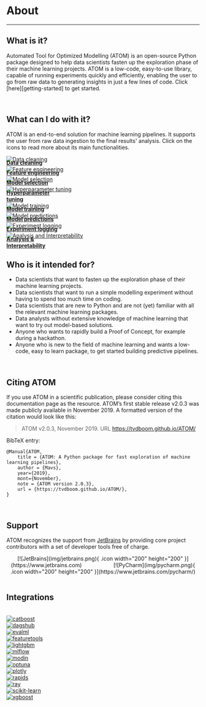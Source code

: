 # About
-------

## What is it?

Automated Tool for Optimized Modelling (ATOM) is an open-source
Python package designed to help data scientists fasten up the
exploration phase of their machine learning projects. ATOM is a
low-code, easy-to-use library, capable of running experiments
quickly and efficiently, enabling the user to go from raw data
to generating insights in just a few lines of code. Click
[here][getting-started] to get started.

<br>

## What can I do with it?

ATOM is an end-to-end solution for machine learning pipelines. It supports
the user from raw data ingestion to the final results' analysis. Click on
the icons to read more about its main functionalities.

<div class="row">
  <div class="column">
    <div class="icon">
      <a href="../user_guide/data_cleaning" draggable="false">
        <img src="../img/icons/icon_1.svg" alt="Data cleaning" draggable="false">
        <figcaption style="margin-top: -8px"><strong>Data cleaning</strong></figcaption>
      </a>
    </div>
  </div>
  <div class="column">
    <div class="icon">
      <a href="../user_guide/feature_engineering" draggable="false">
          <img src="../img/icons/icon_2.svg" alt="Feature engineering" draggable="false">
          <figcaption style="margin-top: -8px"><strong>Feature engineering</strong></figcaption>
      </a>
    </div>
  </div>
  <div class="column">
    <div class="icon">
      <a href="../user_guide/models" draggable="false">
        <img src="../img/icons/icon_3.svg" alt="Model selection" draggable="false">
        <figcaption style="margin-top: -8px"><strong>Model selection</strong></figcaption>
      </a>
    </div>
  </div>
  <div class="column">
    <div class="icon">
      <a href="../user_guide/training/#hyperparameter-tuning" draggable="false">
        <img src="../img/icons/icon_4.svg" alt="Hyperparameter tuning" draggable="false">
        <figcaption style="margin-top: -8px"><strong>Hyperparameter<br>tuning</strong></figcaption>
      </a>
    </div>
  </div>
</div>
<div class="row">
  <div class="column">
    <div class="icon">
      <a href="../user_guide/training" draggable="false">
        <img src="../img/icons/icon_5.svg" alt="Model training" draggable="false">
        <figcaption style="margin-top: -8px"><strong>Model training</strong></figcaption>
      </a>
    </div>
  </div>
  <div class="column">
    <div class="icon">
      <a href="../user_guide/predicting" draggable="false">
        <img src="../img/icons/icon_6.svg" alt="Model predictions" draggable="false">
        <figcaption style="margin-top: -8px"><strong>Model predictions</strong></figcaption>
      </a>
    </div>
  </div>
  <div class="column">
    <div class="icon">
      <a href="../user_guide/logging" draggable="false">
        <img src="../img/icons/icon_7.svg" alt="Experiment logging" draggable="false">
        <figcaption style="margin-top: -8px"><strong>Experiment logging</strong></figcaption>
      </a>
    </div>
  </div>
  <div class="column">
    <div class="icon">
      <a href="../user_guide/plots" draggable="false">
        <img src="../img/icons/icon_8.svg" alt="Analysis and Interpretability" draggable="false">
        <figcaption style="margin-top: -8px"><strong>Analysis &<br>Interpretability</strong></figcaption>
      </a>
    </div>
  </div>
</div>


## Who is it intended for?

* Data scientists that want to fasten up the exploration phase of their machine
  learning projects.
* Data scientists that want to run a simple modelling experiment without having
  to spend too much time on coding.
* Data scientists that are new to Python and are not (yet) familiar with all
  the relevant machine learning packages.
* Data analysts without extensive knowledge of machine learning that want to
  try out model-based solutions.
* Anyone who wants to rapidly build a Proof of Concept, for example during a hackathon.
* Anyone who is new to the field of machine learning and wants a low-code,
  easy to learn package, to get started building predictive pipelines.


<br>

## Citing ATOM

If you use ATOM in a scientific publication, please consider citing this
documentation page as the resource. ATOM’s first stable release v2.0.3
was made publicly available in November 2019. A formatted version of the
citation would look like this:

> ATOM v2.0.3, November 2019. URL <https://tvdboom.github.io/ATOM/>

BibTeX entry:

```
@Manual{ATOM,
    title = {ATOM: A Python package for fast exploration of machine learning pipelines},
    author = {Mavs},
    year={2019},
    mont={November},
    note = {ATOM version 2.0.3},
    url = {https://tvdboom.github.io/ATOM/},
}
```

<br>

## Support

ATOM recognizes the support from [JetBrains](http://www.jetbrains.com) by providing
core project contributors with a set of developer tools free of charge.

<div align="center" markdown>
  [![JetBrains](img/jetbrains.png){ .icon width="200" height="200" }](https://www.jetbrains.com)
  &nbsp;&nbsp;&nbsp;&nbsp;&nbsp;&nbsp;&nbsp;&nbsp;&nbsp;&nbsp;&nbsp;&nbsp;&nbsp;&nbsp;&nbsp;&nbsp;&nbsp;&nbsp;&nbsp;
  [![PyCharm](img/pycharm.png){ .icon width="200" height="200" }](https://www.jetbrains.com/pycharm/)
</div>

<br>

## Integrations

<br>

<div class="row">
  <div class="column">
    <div class="logo">
      <a href="../API/models/catb" draggable="false">
        <img src="../img/logos/catboost.png" alt="catboost" draggable="false">
      </a>
    </div>
  </div>
  <div class="column">
    <div class="logo">
      <a href="../user_guide/logging/#tracking" draggable="false">
        <img src="../img/logos/dagshub.png" alt="dagshub" draggable="false">
      </a>
    </div>
  </div>
  <div class="column">
    <div class="logo">
      <a href="../API/ATOM/atomclassifier/#atomclassifier-automl" draggable="false">
        <img src="../img/logos/evalml.png" alt="evalml" draggable="false">
      </a>
    </div>
  </div>
  <div class="column">
    <div class="logo">
      <a href="../user_guide/feature_engineering/#generating-new-features" draggable="false">
        <img src="../img/logos/featuretools.png" alt="featuretools" draggable="false">
      </a>
    </div>
  </div>
</div>
<div class="row">
  <div class="column">
    <div class="logo">
      <a href="../API/models/lgb" draggable="false">
        <img src="../img/logos/lightgbm.png" alt="lightgbm" draggable="false">
      </a>
    </div>
  </div>
  <div class="column">
    <div class="logo">
      <a href="../user_guide/logging/#tracking" draggable="false">
          <img src="../img/logos/mlflow.png" alt="mlflow" draggable="false">
      </a>
    </div>
  </div>
  <div class="column">
    <div class="logo">
      <a href="../user_guide/accelerating/#parallel-context" draggable="false">
        <img src="../img/logos/modin.png" alt="modin" draggable="false">
      </a>
    </div>
  </div>
  <div class="column">
    <div class="logo">
      <a href="../user_guide/training/#hyperparameter-tuning" draggable="false">
        <img src="../img/logos/optuna.png" alt="optuna" draggable="false">
      </a>
    </div>
  </div>
</div>
<div class="row">
  <div class="column">
    <div class="logo">
      <a href="../user_guide/plots" draggable="false">
        <img src="../img/logos/plotly.png" alt="plotly" draggable="false">
      </a>
    </div>
  </div>
  <div class="column">
    <div class="logo">
      <a href="../user_guide/accelerating/#gpu-acceleration" draggable="false">
        <img src="../img/logos/rapids.png" alt="rapids" draggable="false">
      </a>
    </div>
  </div>
  <div class="column">
    <div class="logo">
      <a href="../user_guide/accelerating/#parallel-execution" draggable="false">
        <img src="../img/logos/ray.png" alt="ray" draggable="false">
      </a>
    </div>
  </div>
  <div class="column">
    <div class="logo">
      <a href="../user_guide/models" draggable="false">
        <img src="../img/logos/sklearn.png" alt="scikit-learn" draggable="false">
      </a>
    </div>
  </div>
</div>
<div class="row">
  <div class="column">
    <div class="logo">
      <a href="../API/models/xgb" draggable="false">
        <img src="../img/logos/xgboost.png" alt="xgboost" draggable="false">
      </a>
    </div>
  </div>
</div>
